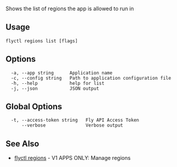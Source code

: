 Shows the list of regions the app is allowed to run in

## Usage
~~~
flyctl regions list [flags]
~~~

## Options

~~~
  -a, --app string      Application name
  -c, --config string   Path to application configuration file
  -h, --help            help for list
  -j, --json            JSON output
~~~

## Global Options

~~~
  -t, --access-token string   Fly API Access Token
      --verbose               Verbose output
~~~

## See Also

* [flyctl regions](/docs/flyctl/regions/)	 - V1 APPS ONLY: Manage regions

